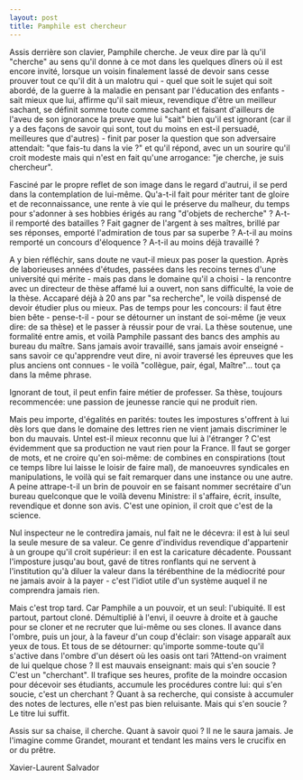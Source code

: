 ```yaml
---
layout: post
title: Pamphile est chercheur
---
```


Assis derrière son clavier, Pamphile cherche. Je veux dire par là qu'il "cherche" au sens qu'il donne à ce mot dans les quelques dîners où il est encore invité, lorsque un voisin finalement lassé de devoir sans cesse prouver tout ce qu'il dit à un malotru qui - quel que soit le sujet qui soit abordé, de la guerre à la maladie en pensant par l'éducation des enfants - sait mieux que lui, affirme qu'il sait mieux, revendique d'être un meilleur sachant, se définit somme toute comme sachant et faisant d'ailleurs de l'aveu de son ignorance la preuve que lui "sait" bien qu'il est ignorant (car il y a des façons de savoir qui sont, tout du moins en est-il persuadé, meilleures que d'autres) - finit par poser la question que son adversaire attendait: "que fais-tu dans la vie ?" et qu'il répond, avec un un sourire qu'il croit modeste mais qui n'est en fait qu'une arrogance: "je cherche, je suis chercheur".

Fasciné par le propre reflet de son image dans le regard d'autrui, il se perd dans la contemplation de lui-même. Qu'a-t-il fait pour mériter tant de gloire et de reconnaissance, une rente à vie qui le préserve du malheur, du temps pour s'adonner à ses hobbies érigés au rang "d'objets de recherche" ? A-t-il remporté des batailles ? Fait gagner de l'argent à ses maîtres, brillé par ses réponses, emporté l'admiration de tous par sa superbe ? A-t-il au moins remporté un concours d'éloquence ? A-t-il au moins déjà travaillé ?

A y bien réfléchir, sans doute ne vaut-il mieux pas poser la question. Après de laborieuses années d'études, passées dans les recoins ternes d'une université qui mérite - mais pas dans le domaine qu'il a choisi - la rencontre avec un directeur de thèse affamé lui a ouvert, non sans difficulté, la voie de la thèse. Accaparé déjà à 20 ans par "sa recherche", le voilà dispensé de devoir étudier plus ou mieux. Pas de temps pour les concours: il faut être bien bête - pense-t-il - pour se détourner un instant de soi-même (je veux dire: de sa thèse) et le passer à réussir pour de vrai. La thèse soutenue, une formalité entre amis, et voilà Pamphile passant des bancs des amphis au bureau du maître. Sans jamais avoir travaillé, sans jamais avoir enseigné - sans savoir ce qu'apprendre veut dire, ni avoir traversé les épreuves que les plus anciens ont connues - le voilà "collègue, pair, égal, Maître"... tout ça dans la même phrase.

Ignorant de tout, il peut enfin faire métier de professer. Sa thèse, toujours recommencée: une passion de jeunesse rancie qui ne produit rien. 


Mais peu importe, d'égalités en parités: toutes les impostures s'offrent à lui dès lors que dans le domaine des lettres rien ne vient jamais discriminer le bon du mauvais. Untel est-il mieux reconnu que lui à l'étranger ? C'est évidemment que sa production ne vaut rien pour la France. Il faut se gorger de mots, et ne croire qu'en soi-même: de combines en conspirations (tout ce temps libre lui laisse le loisir de faire mal), de manoeuvres syndicales en manipulations, le voilà qui se fait remarquer dans une instance ou une autre. A peine attrape-t-il un brin de pouvoir en se faisant nommer secrétaire d'un bureau quelconque que le voilà devenu Ministre: il s'affaire, écrit, insulte, revendique et donne son avis.
C'est une opinion, il croit que c'est de la science.

Nul inspecteur ne le contredira jamais, nul fait ne le décevra: il est à lui seul la seule mesure de sa valeur. Ce genre d'individus revendique d'appartenir à un groupe qu'il croit supérieur: il en est la caricature décadente. Poussant l'imposture jusqu'au bout, gavé de titres ronflants qui ne servent à l'institution qu'à diluer la valeur dans la térébenthine de la médiocrité pour ne jamais avoir à la payer - c'est l'idiot utile d'un système auquel il ne comprendra jamais rien.

Mais c'est trop tard. Car Pamphile a un pouvoir, et un seul: l'ubiquité. Il est partout, partout cloné. Démultiplié à l'envi, il oeuvre à droite et à gauche pour se cloner et ne recruter que lui-même ou ses clones. Il avance dans l'ombre, puis un jour, à la faveur d'un coup d'éclair: son visage apparaît aux yeux de tous. Et tous de se détourner: qu'importe somme-toute qu'il s'active dans l'ombre d'un désert où les oasis ont tari ?Attend-on vraiment de lui quelque chose ?
Il est mauvais enseignant: mais qui s'en soucie ? C'est un "cherchant". Il trafique ses heures, profite de la moindre occasion pour décevoir ses étudiants, accumule les procédures contre lui: qui s'en soucie, c'est un cherchant ? Quant à sa recherche, qui consiste à accumuler des notes de lectures, elle n'est pas bien reluisante. Mais qui s'en soucie ? Le titre lui suffit.

Assis sur sa chaise, il cherche. Quant à savoir quoi ? Il ne le saura jamais. Je l'imagine comme Grandet, mourant et tendant les mains vers le crucifix en or du prêtre.

Xavier-Laurent Salvador
